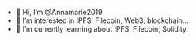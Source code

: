 - 👋 Hi, I’m @Annamarie2019
- 👀 I’m interested in IPFS, Filecoin, Web3, blockchain...
- 🌱 I’m currently learning about IPFS, Filecoin, Solidity.

<!---
Annamarie2019/Annamarie2019 is a ✨ special ✨ repository because its `README.md` (this file) appears on your GitHub profile.
You can click the Preview link to take a look at your changes.
--->
